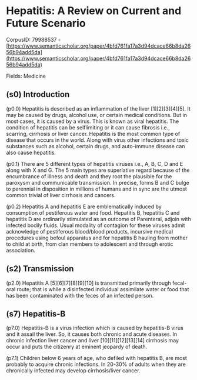 # Hepatitis: A Review on Current and Future Scenario

CorpusID: 79988537 - [https://www.semanticscholar.org/paper/4bfd761fa17a3d94dcace66b8da2656b94add5da](https://www.semanticscholar.org/paper/4bfd761fa17a3d94dcace66b8da2656b94add5da)

Fields: Medicine

## (s0) Introduction
(p0.0) Hepatitis is described as an inflammation of the liver [1][2][3][4][5]. It may be caused by drugs, alcohol use, or certain medical conditions. But in most cases, it is caused by a virus. This is known as viral hepatitis. The condition of hepatitis can be selflimiting or it can cause fibrosis i.e., scarring, cirrhosis or liver cancer. Hepatitis is the most common type of disease that occurs in the world. Along with virus other infections and toxic substances such as alcohol, certain drugs, and auto-immune disease can also cause hepatitis.

(p0.1) There are 5 different types of hepatitis viruses i.e., A, B, C, D and E along with X and G. The 5 main types are superlative regard because of the encumbrance of illness and death and they root the plausible for the paroxysm and communicable transmission. In precise, forms B and C bulge to perennial in disposition in millions of humans and in sync are the utmost common trivial of liver cirrhosis and cancers.

(p0.2) Hepatitis A and hepatitis E are emblematically induced by consumption of pestiferous water and food. Hepatitis B, hepatitis C and hepatitis D are ordinarily stimulated as an outcome of Parenteral, adjoin with infected bodily fluids. Usual modality of contagion for these viruses admit acknowledge of pestiferous blood/blood products, incursive medical procedures using befoul apparatus and for hepatitis B hauling from mother to child at birth, from clan members to adolescent and through erotic association.
## (s2) Transmission
(p2.0) Hepatitis A [5][6][7][8][9][10] is transmitted primarily through fecal-oral route; that is while a disinfected individual assimilate water or food that has been contaminated with the feces of an infected person.
## (s7) Hepatitis-B
(p7.0) Hepatitis-B is a virus infection which is caused by hepatitis-B virus and it assail the liver. So, it causes both chronic and acute diseases. In chronic infection liver cancer and liver [10][11][12][13][14] cirrhosis may occur and puts the citizenry at eminent jeopardy of death.

(p7.1) Children below 6 years of age, who defiled with hepatitis B, are most probably to acquire chronic infections. In 20-30% of adults when they are chronically infected may develop cirrhosis/liver cancer.
